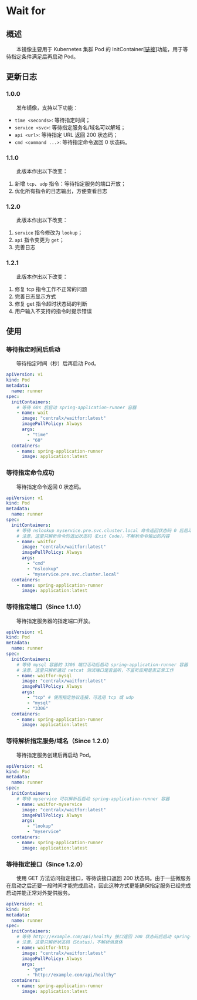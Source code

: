 # Wait for
## 概述
&emsp;&emsp;本镜像主要用于 Kubernetes 集群 Pod 的 InitContainer[[链接](https://kubernetes.io/zh-cn/docs/concepts/workloads/pods/init-containers/)]功能，用于等待指定条件满足后再启动 Pod。

## 更新日志
### 1.0.0
&emsp;&emsp;发布镜像，支持以下功能：

- `time <seconds>`: 等待指定时间；
- `service <svc>`: 等待指定服务名/域名可以解域；
- `api <url>`: 等待指定 URL 返回 200 状态码；
- `cmd <command ...>`: 等待指定命令返回 0 状态码。

### 1.1.0
&emsp;&emsp;此版本作出以下改变：

1. 新增 `tcp`、`udp` 指令：等待指定服务的端口开放；
2. 优化所有指令的日志输出，方便查看日志

### 1.2.0
&emsp;&emsp;此版本作出以下改变：

1. `service` 指令修改为 `lookup`；
2. `api` 指令变更为 `get`；
3. 完善日志

### 1.2.1
&emsp;&emsp;此版本作出以下改变：

1. 修复 tcp 指令工作不正常的问题
2. 完善日志显示方式
3. 修复 get 指令超时状态码的判断
4. 用户输入不支持的指令时提示错误

## 使用
### 等待指定时间后启动
&emsp;&emsp;等待指定时间（秒）后再启动 Pod。

```yaml
apiVersion: v1
kind: Pod
metadata:
  name: runner
spec:
  initContainers:
    # 等待 60s 后启动 spring-application-runner 容器
    - name: wait
      image: "centralx/waitfor:latest"
      imagePullPolicy: Always
      args:
        - "time"
        - "60"
  containers:
    - name: spring-application-runner
      image: application:latest
```

### 等待指定命令成功
&emsp;&emsp;等待指定命令返回 0 状态码。

```yaml
apiVersion: v1
kind: Pod
metadata:
  name: runner
spec:
  initContainers:
    # 等待 nslookup myservice.pre.svc.cluster.local 命令返回状态码 0 后启动 spring-application-runner 容器
    # 注意，这里只解析命令的退出状态码（Exit Code），不解析命令输出的内容
    - name: waitfor
      image: "centralx/waitfor:latest"
      imagePullPolicy: Always
      args:
        - "cmd"
        - "nslookup"
        - "myservice.pre.svc.cluster.local"
  containers:
    - name: spring-application-runner
      image: application:latest
```

### 等待指定端口（Since 1.1.0）
&emsp;&emsp;等待指定服务器的指定端口开放。

```yaml
apiVersion: v1
kind: Pod
metadata:
  name: runner
spec:
  initContainers:
    # 等待 mysql 容器的 3306 端口活动后启动 spring-application-runner 容器
    # 注意，这里只解析通过 netcat 测试端口是否监听，不监听应用是否正常工作
    - name: waitfor-mysql
      image: "centralx/waitfor:latest"
      imagePullPolicy: Always
      args:
        - "tcp" # 使用指定协议连接，可选用 tcp 或 udp
        - "mysql"
        - "3306"
  containers:
    - name: spring-application-runner
      image: application:latest
```

### 等待解析指定服务/域名（Since 1.2.0）
&emsp;&emsp;等待指定服务创建后再启动 Pod。

```yaml
apiVersion: v1
kind: Pod
metadata:
  name: runner
spec:
  initContainers:
    # 等待 myservice 可以解析后启动 spring-application-runner 容器
    - name: waitfor-myservice
      image: "centralx/waitfor:latest"
      imagePullPolicy: Always
      args:
        - "lookup"
        - "myservice"
  containers:
    - name: spring-application-runner
      image: application:latest
```

### 等待指定接口（Since 1.2.0）
&emsp;&emsp;使用 GET 方法访问指定接口，等待该接口返回 200 状态码。由于一些微服务在启动之后还要一段时间才能完成启动，因此这种方式更能确保指定服务已经完成启动并能正常对外提供服务。

```yaml
apiVersion: v1
kind: Pod
metadata:
  name: runner
spec:
  initContainers:
    # 等待 http://example.com/api/healthy 接口返回 200 状态码后启动 spring-application-runner 容器
    # 注意，这里只解析状态码（Status），不解析消息体
    - name: waitfor-http
      image: "centralx/waitfor:latest"
      imagePullPolicy: Always
      args:
        - "get"
        - "http://example.com/api/healthy"
  containers:
    - name: spring-application-runner
      image: application:latest
```